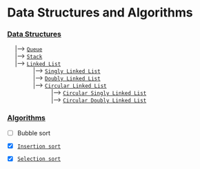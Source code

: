 # Data Structures and Algorithms

### <ins>Data Structures</ins> <br>
&emsp; |--> [`Queue`](/Queue%20-%20Data%20Sturucture) <br>
&emsp; |--> [`Stack`](/Stack%20-%20Data%20Structure) <br>
&emsp; |--> [`Linked List`](/Linked%20List) <br>
&emsp;&emsp;&emsp;&emsp; |--> [`Singly Linked List`](/Linked%20List/Singly%20Linked%20List) <br>
&emsp;&emsp;&emsp;&emsp; |--> [`Doubly Linked List`](/Linked%20List/Doubly%20Linked%20List) <br>
&emsp;&emsp;&emsp;&emsp; |--> [`Circular Linked List`](/Linked%20List/Circular%20Linked%20List) <br>
&emsp;&emsp;&emsp;&emsp;&emsp;&emsp;&emsp; |--> [`Circular Singly Linked List`](/Linked%20List/Circular%20Linked%20List/Circular%20Singly%20Linked%20List) <br>
&emsp;&emsp;&emsp;&emsp;&emsp;&emsp;&emsp; |--> [`Circular Doubly Linked List`](/Linked%20List/Circular%20Linked%20List/Circular%20Doubly%20Linked%20List) <br>

### <ins>Algorithms</ins> <br>
- [ ] Bubble sort
- [x] [`Insertion sort`](/Insertion%20Sort)
- [x] [`Selection sort`](/Selection%20Sort)

